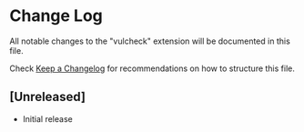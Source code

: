 # Change Log

All notable changes to the "vulcheck" extension will be documented in this file.

Check [Keep a Changelog](http://keepachangelog.com/) for recommendations on how to structure this file.

## [Unreleased]

- Initial release